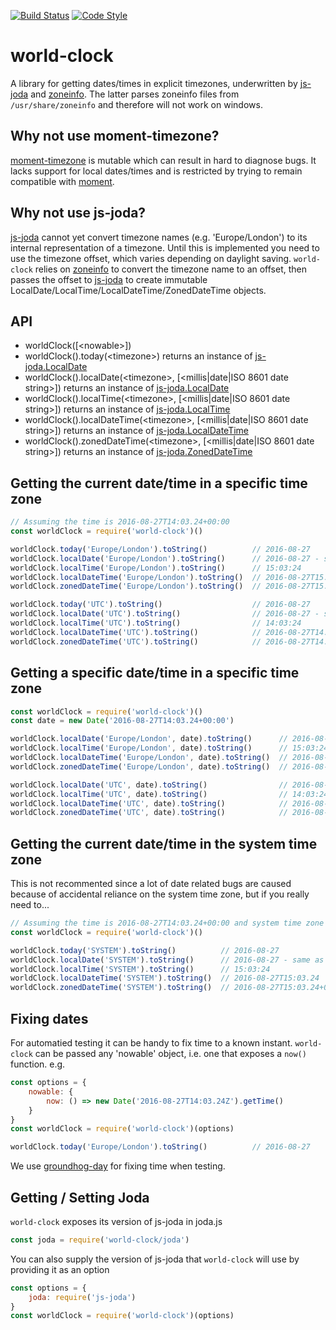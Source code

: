 [![Build Status](https://img.shields.io/travis/guidesmiths/world-clock/master.svg)](https://travis-ci.org/guidesmiths/world-clock)
[![Code Style](https://img.shields.io/badge/code%20style-imperative-brightgreen.svg)](https://github.com/guidesmiths/eslint-config-imperative)
# world-clock
A library for getting dates/times in explicit timezones, underwritten by [js-joda](https://github.com/js-joda/js-joda) and [zoneinfo](https://github.com/gsmcwhirter/node-zoneinfo). The latter parses zoneinfo files from ```/usr/share/zoneinfo``` and therefore will not work on windows.

## Why not use moment-timezone?
[moment-timezone](https://github.com/moment/moment-timezone) is mutable which can result in hard to diagnose bugs. It lacks support for local dates/times and is restricted by trying to remain compatible with [moment](https://github.com/moment/moment).

## Why not use js-joda?
[js-joda](https://github.com/js-joda/js-joda) cannot yet convert timezone names (e.g. 'Europe/London') to its internal representation of a timezone. Until this is implemented you need to use the timezone offset, which varies depending on daylight saving. ```world-clock``` relies on [zoneinfo](https://github.com/gsmcwhirter/node-zoneinfo) to convert the timezone name to an offset, then passes the offset to [js-joda](https://github.com/js-joda/js-joda) to create immutable LocalDate/LocalTime/LocalDateTime/ZonedDateTime objects.

## API
* worldClock([&lt;nowable&gt;])
* worldClock().today(&lt;timezone&gt;) returns an instance of [js-joda.LocalDate](https://js-joda.github.io/js-joda/esdoc/class/src/LocalDate.js~LocalDate.html)
* worldClock().localDate(&lt;timezone&gt;, [&lt;millis|date|ISO 8601 date string&gt;]) returns an instance of [js-joda.LocalDate](https://js-joda.github.io/js-joda/esdoc/class/src/LocalDate.js~LocalDate.html)
* worldClock().localTime(&lt;timezone&gt;, [&lt;millis|date|ISO 8601 date string&gt;]) returns an instance of [js-joda.LocalTime](https://js-joda.github.io/js-joda/esdoc/class/src/LocalTime.js~LocalTime.html)
* worldClock().localDateTime(&lt;timezone&gt;, [&lt;millis|date|ISO 8601 date string&gt;]) returns an instance of [js-joda.LocalDateTime](https://js-joda.github.io/js-joda/esdoc/class/src/LocalDateTime.js~LocalDateTime.html)
* worldClock().zonedDateTime(&lt;timezone&gt;, [&lt;millis|date|ISO 8601 date string&gt;]) returns an instance of [js-joda.ZonedDateTime](https://js-joda.github.io/js-joda/esdoc/class/src/ZonedDateTime.js~ZonedDateTime.html)

## Getting the current date/time in a specific time zone
```js
// Assuming the time is 2016-08-27T14:03.24+00:00
const worldClock = require('world-clock')()

worldClock.today('Europe/London').toString()          // 2016-08-27
worldClock.localDate('Europe/London').toString()      // 2016-08-27 - same as today
worldClock.localTime('Europe/London').toString()      // 15:03:24
worldClock.localDateTime('Europe/London').toString()  // 2016-08-27T15:03.24
worldClock.zonedDateTime('Europe/London').toString()  // 2016-08-27T15:03.24+01:00

worldClock.today('UTC').toString()                    // 2016-08-27
worldClock.localDate('UTC').toString()                // 2016-08-27 - same as today
worldClock.localTime('UTC').toString()                // 14:03:24
worldClock.localDateTime('UTC').toString()            // 2016-08-27T14:03.24
worldClock.zonedDateTime('UTC').toString()            // 2016-08-27T14:03.24+00:00
```

## Getting a specific date/time in a specific time zone
```js
const worldClock = require('world-clock')()
const date = new Date('2016-08-27T14:03.24+00:00')

worldClock.localDate('Europe/London', date).toString()      // 2016-08-27
worldClock.localTime('Europe/London', date).toString()      // 15:03:24
worldClock.localDateTime('Europe/London', date).toString()  // 2016-08-27T15:03.24
worldClock.zonedDateTime('Europe/London', date).toString()  // 2016-08-27T15:03.24+01:00

worldClock.localDate('UTC', date).toString()                // 2016-08-27
worldClock.localTime('UTC', date).toString()                // 14:03:24
worldClock.localDateTime('UTC', date).toString()            // 2016-08-27T14:03.24
worldClock.zonedDateTime('UTC', date).toString()            // 2016-08-27T14:03.24+00:00
```

## Getting the current date/time in the system time zone
This is not recommented since a lot of date related bugs are caused because of accidental reliance on the system time zone, but if you really need to...
```js
// Assuming the time is 2016-08-27T14:03.24+00:00 and system time zone is Europe/London
const worldClock = require('world-clock')()

worldClock.today('SYSTEM').toString()          // 2016-08-27
worldClock.localDate('SYSTEM').toString()      // 2016-08-27 - same as today
worldClock.localTime('SYSTEM').toString()      // 15:03:24
worldClock.localDateTime('SYSTEM').toString()  // 2016-08-27T15:03.24
worldClock.zonedDateTime('SYSTEM').toString()  // 2016-08-27T15:03.24+01:00[SYSTEM]
```
## Fixing dates
For automatied testing it can be handy to fix time to a known instant. ```world-clock``` can be passed any 'nowable' object, i.e. one that exposes a ```now()``` function. e.g.
```js
const options = {
    nowable: {
        now: () => new Date('2016-08-27T14:03.24Z').getTime()
    }
}
const worldClock = require('world-clock')(options)

worldClock.today('Europe/London').toString()          // 2016-08-27
```
We use [groundhog-day](https://github.com/guidesmiths/groundhog-day) for fixing time when testing.

## Getting / Setting Joda
```world-clock``` exposes its version of js-joda in joda.js
```js
const joda = require('world-clock/joda')
```
You can also supply the version of js-joda that ```world-clock``` will use by providing it as an option
```js
const options = {
    joda: require('js-joda')
}
const worldClock = require('world-clock')(options)
```
